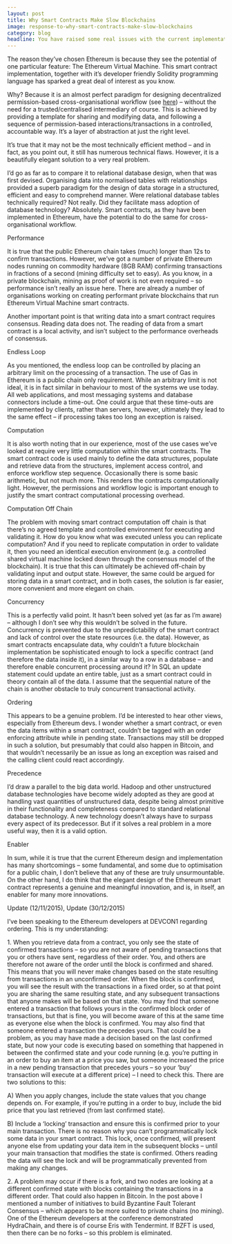 ```yaml
---
layout: post
title: Why Smart Contracts Make Slow Blockchains
image: response-to-why-smart-contracts-make-slow-blockchains
category: blog
headline: You have raised some real issues with the current implementation of Ethereum. However, I think that most of organisations playing and building with Ethereum as a private chain today don’t believe that Ethereum, certainly not in it’s current form, will be their target platform.
---
```



<p class="post__content">The reason they’ve chosen Ethereum is because they see the potential of one particular feature: The Ethereum Virtual Machine. This smart contract implementation, together with it’s developer friendly Solidity programming language has sparked a great deal of interest as you know.</p>
<p class="post__content">Why? Because it is an almost perfect paradigm for designing decentralized permission-based cross-organisational workflow (see <a href="https://www.linkedin.com/pulse/blockchain-cross-organisation-workflow-adi-ben-ari/?trk=prof-post">here</a>) – without the need for a trusted/centralised intermediary of course. This is achieved by providing a template for sharing and modifying data, and following a sequence of permission-based interactions/transactions in a controlled, accountable way. It’s a layer of abstraction at just the right level.</p>
<p class="post__content">It’s true that it may not be the most technically efficient method – and in fact, as you point out, it still has numerous technical flaws. However, it is a beautifully elegant solution to a very real problem.</p>
<p class="post__content">I’d go as far as to compare it to relational database design, when that was first devised. Organising data into normalised tables with relationships provided a superb paradigm for the design of data storage in a structured, efficient and easy to comprehend manner. Were relational database tables technically required? Not really. Did they facilitate mass adoption of database technology? Absolutely. Smart contracts, as they have been implemented in Ethereum, have the potential to do the same for cross-organisational workflow.</p>

<p class="post__title">Performance</p>

<p class="post__content">It is true that the public Ethereum chain takes (much) longer than 12s to confirm transactions. However, we’ve got a number of private Ethereum nodes running on commodity hardware (8GB RAM) confirming transactions in fractions of a second (mining difficulty set to easy). As you know, in a private blockchain, mining as proof of work is not even required – so performance isn’t really an issue here. There are already a number of organisations working on creating performant private blockchains that run Ethereum Virtual Machine smart contracts.</p>
<p class="post__content">Another important point is that writing data into a smart contract requires consensus. Reading data does not. The reading of data from a smart contract is a local activity, and isn’t subject to the performance overheads of consensus.</p>

<p class="post__title">Endless Loop</p>

<p class="post__content">As you mentioned, the endless loop can be controlled by placing an arbitrary limit on the processing of a transaction. The use of Gas in Ethereum is a public chain only requirement. While an arbitrary limit is not ideal, it is in fact similar in behaviour to most of the systems we use today. All web applications, and most messaging systems and database connectors include a time-out. One could argue that these time-outs are implemented by clients, rather than servers, however, ultimately they lead to the same effect – if processing takes too long an exception is raised.</p>

<p class="post__title">Computation</p>

<p class="post__content">It is also worth noting that in our experience, most of the use cases we’ve looked at require very little computation within the smart contracts. The smart contract code is used mainly to define the data structures, populate and retrieve data from the structures, implement access control, and enforce workflow step sequence. Occasionally there is some basic arithmetic, but not much more. This renders the contracts computationally light. However, the permissions and workflow logic is important enough to justify the smart contract computational processing overhead.</p>

<p class="post__title">Computation Off Chain</p>

<p class="post__content">The problem with moving smart contract computation off chain is that there’s no agreed template and controlled environment for executing and validating it. How do you know what was executed unless you can replicate computation? And if you need to replicate computation in order to validate it, then you need an identical execution environment (e.g. a controlled shared virtual machine locked down through the consensus model of the blockchain). It is true that this can ultimately be achieved off-chain by validating input and output state. However, the same could be argued for storing data in a smart contract, and in both cases, the solution is far easier, more convenient and more elegant on chain.</p>

<p class="post__title">Concurrency</p>

<p class="post__content">This is a perfectly valid point. It hasn’t been solved yet (as far as I’m aware) – although I don’t see why this wouldn’t be solved in the future. Concurrency is prevented due to the unpredictability of the smart contract and lack of control over the state resources (i.e. the data). However, as smart contracts encapsulate data, why couldn’t a future blockchain implementation be sophisticated enough to lock a specific contract (and therefore the data inside it), in a similar way to a row in a database – and therefore enable concurrent processing around it? In SQL an update statement could update an entire table, just as a smart contract could in theory contain all of the data. I assume that the sequential nature of the chain is another obstacle to truly concurrent transactional activity.</p>

<p class="post__title">Ordering</p>

<p class="post__content">This appears to be a genuine problem. I’d be interested to hear other views, especially from Ethereum devs. I wonder whether a smart contract, or even the data items within a smart contract, couldn’t be tagged with an order enforcing attribute while in pending state. Transactions may still be dropped in such a solution, but presumably that could also happen in Bitcoin, and that wouldn’t necessarily be an issue as long an exception was raised and the calling client could react accordingly.</p>

<p class="post__title">Precedence</p>

<p class="post__content">I’d draw a parallel to the big data world. Hadoop and other unstructured database technologies have become widely adopted as they are good at handling vast quantities of unstructured data, despite being almost primitive in their functionality and completeness compared to standard relational database technology. A new technology doesn’t always have to surpass every aspect of its predecessor. But if it solves a real problem in a more useful way, then it is a valid option.</p>

<p class="post__title">Enabler</p>

<p class="post__content">In sum, while it is true that the current Ethereum design and implementation has many shortcomings – some fundamental, and some due to optimisation for a public chain, I don’t believe that any of these are truly unsurmountable. On the other hand, I do think that the elegant design of the Ethereum smart contract represents a genuine and meaningful innovation, and is, in itself, an enabler for many more innovations.</p>

<p class="post__update">Update (12/11/2015), Update (30/12/2015)</p>

<p class="post__content">I’ve been speaking to the Ethereum developers at DEVCON1 regarding ordering. This is my understanding:</p>
<p class="post__content">1. When you retrieve data from a contract, you only see the state of confirmed transactions – so you are not aware of pending transactions that you or others have sent, regardless of their order. You, and others are therefore not aware of the order until the block is confirmed and shared. This means that you will never make changes based on the state resulting from  transactions in an unconfirmed order. When the block is confirmed, you will see the result with the transactions in a fixed order, so at that point you are sharing the same resulting state, and any subsequent transactions that anyone makes will be based on that state. You may find that someone entered a transaction that follows yours in the confirmed block order of transactions, but that is fine, you will become aware of this at the same time as everyone else when the block is confirmed. You may also find that someone entered a transaction the precedes yours. That could be a problem, as you may have made a decision based on the last confirmed state, but now your code is executing based on something that happened in between the confirmed state and your code running (e.g. you’re putting in an order to buy an item at a price you saw, but someone increased the price in a new pending transaction that precedes yours – so your ‘buy’ transaction will execute at a different price) – I need to check this. There are two solutions to this:</p>
<p class="post__content">A) When you apply changes, include the state values that you change depends on. For example, if you’re putting in a order to buy, include the bid price that you last retrieved (from last confirmed state).</p>
<p class="post__content">B) Include a ‘locking’ transaction and ensure this is confirmed prior to your main transaction. There is no reason why you can’t programmatically lock some data in your smart contract. This lock, once confirmed, will present anyone else from updating your data item in the subsequent blocks – until your main transaction that modifies the state is confirmed. Others reading the data will see the lock and will be programmatically prevented from making any changes.</p>
<p class="post__content">2. A problem may occur if there is a fork, and two nodes are looking at a different confirmed state with blocks containing the transactions in a different order. That could also happen in Bitcoin. In the post above I mentioned a number of initiatives to build Byzantine Fault Tolerant Consensus – which appears to be more suited to private chains (no mining). One of the Ethereum developers at the conference demonstrated HydraChain, and there is of course Eris with Tendermint. If BZFT is used, then there can be no forks – so this problem is eliminated.</p>